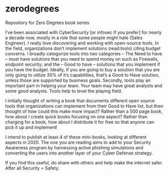 # zerodegrees
Repository for Zero Degrees book series

I’ve been associated with CyberSecurity [or infosec if you prefer] for nearly a decade now, mostly in a role
that some people might hate (Sales Engineer). I really love discovering and working with open-source tools.
In the field, organizations don’t implement solutions (read:tools) citing budget concerns. I broadly
categorize tools into two categories – The Need to have – must have solutions that you need to spend
money on such as Firewalls, endpoint security; and the – Good to have – solutions that you implement if
you have the budget. Ideally, if you are going to buy a solution that you are only going to utilize 30% of it’s
capabilities, that’s a Good to Have solution, unless those are supported by business goals. Secondly, tools
play an important part in helping your team. Your team may have great analysts and some good analysts.
Tools help to level the playing field.

I initially thought of writing a book that documents different open source tools that organizations can
implement from their Good to Have list, but then thought of how could this make more impact? Rather
than a 500 page book, how about I create quick books focusing on one aspect? Rather than charging for a
book, how about I distribute it for free so that anyone can pick it up and implement!

I intend to publish at least 4 of these mini-books, looking at different aspects in 2020. The one you are
reading aims to add to your Security Awareness program by harnessing active phishing simulations and
converting the users into another layer of your Cyber Defense strategy.

If you find this useful, do share with others and help make the internet safer. After all Security = Safety.

